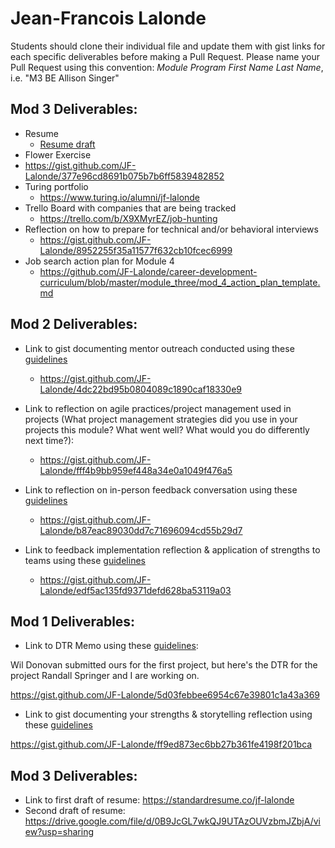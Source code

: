 # Jean-Francois Lalonde

Students should clone their individual file and update them with gist links for each specific deliverables before making a Pull Request. Please name your Pull Request using this convention: *Module Program First Name Last Name*, i.e. "M3 BE Allison Singer"

## Mod 3 Deliverables:
* Resume
  * [Resume draft](https://resume.creddle.io/resume/bq9hc7cmlx8)
* Flower Exercise
 * https://gist.github.com/JF-Lalonde/377e96cd8691b075b7b6ff5839482852
* Turing portfolio
  * https://www.turing.io/alumni/jf-lalonde
* Trello Board with companies that are being tracked
  * https://trello.com/b/X9XMyrEZ/job-hunting
* Reflection on how to prepare for technical and/or behavioral interviews
  * https://gist.github.com/JF-Lalonde/8952255f35a11577f632cb10fcec6999
* Job search action plan for Module 4
  * https://github.com/JF-Lalonde/career-development-curriculum/blob/master/module_three/mod_4_action_plan_template.md

## Mod 2 Deliverables:
* Link to gist documenting mentor outreach conducted using these [guidelines](https://github.com/turingschool/career-development-curriculum/blob/master/module_two/cold_outreach_i_guidelines.md)

  * https://gist.github.com/JF-Lalonde/4dc22bd95b0804089c1890caf18330e9

* Link to reflection on agile practices/project management used in projects (What project management strategies did you use in your projects this module? What went well? What would you do differently next time?):

  * https://gist.github.com/JF-Lalonde/fff4b9bb959ef448a34e0a1049f476a5

* Link to reflection on in-person feedback conversation using these [guidelines](https://github.com/turingschool/career-development-curriculum/blob/master/module_two/feedback_conversation_reflection_guidelines.md)

  * https://gist.github.com/JF-Lalonde/b87eac89030dd7c71696094cd55b29d7

* Link to feedback implementation reflection & application of strengths to teams using these [guidelines](https://github.com/turingschool/career-development-curriculum/blob/master/module_two/feedback_implementation_strengths_reflection.md)

  * https://gist.github.com/JF-Lalonde/edf5ac135fd9371defd628ba53119a03

## Mod 1 Deliverables:
* Link to DTR Memo using these [guidelines](https://github.com/turingschool/career-development-curriculum/blob/master/module_one/dtr_guidelines_memo.md):

Wil Donovan submitted ours for the first project, but here's the DTR for the project Randall Springer and I are working on.

https://gist.github.com/JF-Lalonde/5d03febbee6954c67e39801c1a43a369

* Link to gist documenting your strengths & storytelling reflection using these [guidelines](https://github.com/turingschool/career-development-curriculum/blob/master/module_one/strengths_storytelling_reflection.md)

https://gist.github.com/JF-Lalonde/ff9ed873ec6bb27b361fe4198f201bca

## Mod 3 Deliverables:
* Link to first draft of resume: https://standardresume.co/jf-lalonde
* Second draft of resume: https://drive.google.com/file/d/0B9JcGL7wkQJ9UTAzOUVzbmJZbjA/view?usp=sharing
